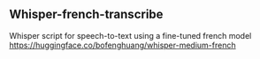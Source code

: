 ## Whisper-french-transcribe
Whisper script for speech-to-text using a fine-tuned french model https://huggingface.co/bofenghuang/whisper-medium-french
